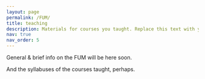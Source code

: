 ```yaml
---
layout: page
permalink: /FUM/
title: teaching
description: Materials for courses you taught. Replace this text with your description.
nav: true
nav_order: 5
---
```


General & brief info on the FUM will be here soon.

And the syllabuses of the courses taught, perhaps.

